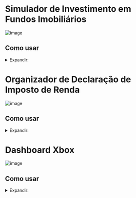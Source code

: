 # Simulador de Investimento em Fundos Imobiliários

![image](https://github.com/user-attachments/assets/460255ff-8b42-46da-a9a6-da632833ecc0)


## Como usar
<details>
  <summary>Expandir:</summary>
  
Ajuste os valores destacados em amarelo de salário e rendimento nas configurações:

![image](https://github.com/user-attachments/assets/9710a53d-c3da-45f8-8a5c-34a8b8d096c8)

Ajuste os valores destacados em amarelo conforme sua vontade:

![image](https://github.com/user-attachments/assets/49c323a6-b635-4c8b-be01-664befaa322a)

Ajuste o seu perfil de investidor clicando na setinha à direita:

![image](https://github.com/user-attachments/assets/7b39c815-3b55-4b20-bd79-da87ec4adc38)
</details>

# Organizador de Declaração de Imposto de Renda

![image](https://github.com/user-attachments/assets/385f8081-3327-4829-a564-4087f5d2d919)

## Como usar
<details>
  <summary>Expandir:</summary>
  
Preencher os valores destacados em amarelo:

![image](https://github.com/user-attachments/assets/6ff9cdc2-470c-4499-9801-0a5aa7f1b5a4)

Usar as setas ou o menu para navegar:

![image](https://github.com/user-attachments/assets/585aa0d4-1b26-4f5e-8a16-6e348a106ae8)

![image](https://github.com/user-attachments/assets/f209230a-a711-4794-881c-a43daa110755)

Preencher a tabela de notas bancárias:

![image](https://github.com/user-attachments/assets/e681552d-5f04-4385-becb-b0ceb40c8528)
</details>

# Dashboard Xbox

![image](https://github.com/user-attachments/assets/460721e7-155e-4736-9df6-1ddb6536a266)

## Como usar
<details>
  <summary>Expandir:</summary>

  Selecionar o tipo de assinatura no menu lateral:

  ![image](https://github.com/user-attachments/assets/3f4b3014-26be-4f08-a027-ec295beed1bc)

</details>

